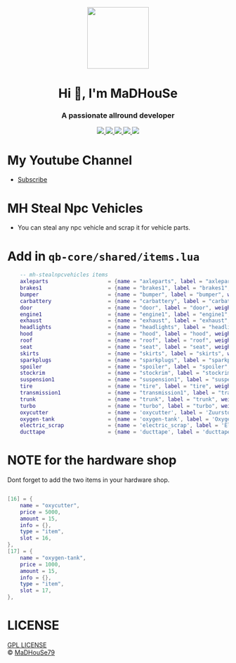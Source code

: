 <p align="center">
    <img width="140" src="https://icons.iconarchive.com/icons/iconarchive/red-orb-alphabet/128/Letter-M-icon.png" />  
    <h1 align="center">Hi 👋, I'm MaDHouSe</h1>
    <h3 align="center">A passionate allround developer </h3>    
</p>

<p align="center">
  <a href="https://github.com/MH-Scripts/mh-stealnpcvehicles/issues">
    <img src="https://img.shields.io/github/issues/MH-Scripts/mh-stealnpcvehicles"/> 
  </a>
  <a href="https://github.com/MH-Scripts/mh-stealnpcvehicles/watchers">
    <img src="https://img.shields.io/github/watchers/MH-Scripts/mh-stealnpcvehicles"/> 
  </a> 
  <a href="https://github.com/MH-Scripts/mh-stealnpcvehicles/network/members">
    <img src="https://img.shields.io/github/forks/MH-Scripts/mh-stealnpcvehicles"/> 
  </a>  
  <a href="https://github.com/MH-Scripts/mh-stealnpcvehicles/stargazers">
    <img src="https://img.shields.io/github/stars/MH-Scripts/mh-stealnpcvehicles?color=white"/> 
  </a>
  <a href="https://github.com/MH-Scripts/mh-stealnpcvehicles/blob/main/LICENSE">
    <img src="https://img.shields.io/github/license/MH-Scripts/mh-stealnpcvehicles?color=black"/> 
  </a>      
</p>

# My Youtube Channel
- [Subscribe](https://www.youtube.com/@MaDHouSe79) 

# MH Steal Npc Vehicles
- You can steal any npc vehicle and scrap it for vehicle parts.

# Add in `qb-core/shared/items.lua`
```lua
    -- mh-stealnpcvehicles items
    axleparts                   = {name = "axleparts", label = "axleparts", weight = 0, type = "item", image = "axleparts.png", unique = false, useable = true, shouldClose = true, description = "axleparts"},
    brakes1                     = {name = "brakes1", label = "brakes1", weight = 0, type = "item", image = "brakes1.png", unique = false, useable = true, shouldClose = true, description = "brakes1"},
    bumper                      = {name = "bumper", label = "bumper", weight = 0, type = "item", image = "bumper.png", unique = false, useable = true, shouldClose = true, description = "bumper"},
    carbattery                  = {name = "carbattery", label = "carbattery", weight = 0, type = "item", image = "carbattery.png", unique = false, useable = true, shouldClose = true, description = "carbattery"},
    door                        = {name = "door", label = "door", weight = 0, type = "item", image = "door.png", unique = false, useable = true, shouldClose = true, description = "car door"},
    engine1                     = {name = "engine1", label = "engine1", weight = 0, type = "item", image = "engine1.png", unique = false, useable = true, shouldClose = true, description = "car engine1"},
    exhaust                     = {name = "exhaust", label = "exhaust", weight = 0, type = "item", image = "exhaust.png", unique = false, useable = true, shouldClose = true, description = "car exhaust"},
    headlights                  = {name = "headlights", label = "headlights", weight = 0, type = "item", image = "headlights.png", unique = false, useable = true, shouldClose = true, description = "car headlights"},
    hood                        = {name = "hood", label = "hood", weight = 0, type = "item", image = "hood.png", unique = false, useable = true, shouldClose = true, description = "car hood"},
    roof                        = {name = "roof", label = "roof", weight = 0, type = "item", image = "roof.png", unique = false, useable = true, shouldClose = true, description = "car roof"},
    seat                        = {name = "seat", label = "seat", weight = 0, type = "item", image = "seat.png", unique = false, useable = true, shouldClose = true, description = "car seat"},
    skirts                      = {name = "skirts", label = "skirts", weight = 0, type = "item", image = "skirts.png", unique = false, useable = true, shouldClose = true, description = "car skirts"},
    sparkplugs                  = {name = "sparkplugs", label = "sparkplugs", weight = 0, type = "item", image = "sparkplugs.png", unique = false, useable = true, shouldClose = true, description = "car sparkplugs"},
    spoiler                     = {name = "spoiler", label = "spoiler", weight = 0, type = "item", image = "spoiler.png", unique = false, useable = true, shouldClose = true, description = "car spoiler"},
    stockrim                    = {name = "stockrim", label = "stockrim", weight = 0, type = "item", image = "stockrim.png", unique = false, useable = true, shouldClose = true, description = "car stockrim"},
    suspension1                 = {name = "suspension1", label = "suspension1", weight = 0, type = "item", image = "suspension1.png", unique = false, useable = true, shouldClose = true, description = "car suspension1"},
    tire                        = {name = "tire", label = "tire", weight = 0, type = "item", image = "tire.png", unique = false, useable = true, shouldClose = true, description = "car tire"},
    transmission1               = {name = "transmission1", label = "transmission1", weight = 0, type = "item", image = "transmission1.png", unique = false, useable = true, shouldClose = true, description = "car transmission1"},
    trunk                       = {name = "trunk", label = "trunk", weight = 0, type = "item", image = "trunk.png", unique = false, useable = true, shouldClose = true, description = "car trunk"},
    turbo                       = {name = "turbo", label = "turbo", weight = 0, type = "item", image = "turbo.png", unique = false, useable = true, shouldClose = true, description = "car turbo"},
    oxycutter                   = {name = 'oxycutter', label = 'Zuurstofsnijder', weight = 1500, type = 'item', image = 'oxycutter.png', unique = false, useable = false, shouldClose = false, combinable = nil, description = 'Oxygen cutter, for cutting hard steel'},
    oxygen-tank                 = {name = 'oxygen-tank', label = 'Oxygen Tank', weight = 500, type = 'item', image = 'oxygen-tank.png', unique = false, useable = false, shouldClose = false, combinable = nil, description = 'Oxygen Tank'},
    electric_scrap              = {name = 'electric_scrap', label = 'Electric Scrap', weight = 0, type = 'item', image = 'electric_scrap.png', unique = false, useable = false, shouldClose = false, combinable = nil, description = 'Electric Scrap'},
    ducttape                    = {name = 'ducttape', label = 'ducttape', weight = 100, type = 'item', image = 'ducttape.png', unique = false, useable = false, shouldClose = false, combinable = nil, description = 'ducttape'},
```

# NOTE for the hardware shop
Dont forget to add the two items in your hardware shop.
```lua

[16] = {
    name = "oxycutter",
    price = 5000,
    amount = 15,
    info = {},
    type = "item",
    slot = 16,
},
[17] = {
    name = "oxygen-tank",
    price = 1000,
    amount = 15,
    info = {},
    type = "item",
    slot = 17,
},
```


# LICENSE
[GPL LICENSE](./LICENSE)<br />
&copy; [MaDHouSe79](https://www.youtube.com/@MaDHouSe79)
